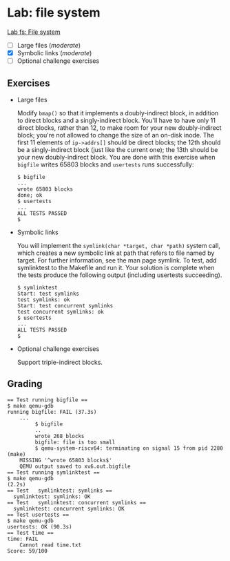 # Lab: file system

[Lab fs: File system](https://pdos.csail.mit.edu/6.828/2021/labs/fs.html)

- [ ] Large files (*moderate*)
- [x] Symbolic links (*moderate*)
- [ ] Optional challenge exercises

## Exercises

- Large files
  
  Modify `bmap()` so that it implements a doubly-indirect block, in addition to direct blocks and a singly-indirect block. You'll have to have only 11 direct blocks, rather than 12, to make room for your new doubly-indirect block; you're not allowed to change the size of an on-disk inode. The first 11 elements of `ip->addrs[]` should be direct blocks; the 12th should be a singly-indirect block (just like the current one); the 13th should be your new doubly-indirect block. You are done with this exercise when `bigfile` writes 65803 blocks and `usertests` runs successfully:

  ```shell
  $ bigfile
  ...
  wrote 65803 blocks
  done; ok
  $ usertests
  ...
  ALL TESTS PASSED
  $ 
  ```

- Symbolic links
  
  You will implement the `symlink(char *target, char *path)` system call, which creates a new symbolic link at path that refers to file named by target. For further information, see the man page symlink. To test, add symlinktest to the Makefile and run it. Your solution is complete when the tests produce the following output (including usertests succeeding).

  ```shell
  $ symlinktest
  Start: test symlinks
  test symlinks: ok
  Start: test concurrent symlinks
  test concurrent symlinks: ok
  $ usertests
  ...
  ALL TESTS PASSED
  $ 
  ```

- Optional challenge exercises
  
  Support triple-indirect blocks.

## Grading

```shell
== Test running bigfile ==
$ make qemu-gdb
running bigfile: FAIL (37.3s)
    ...
         $ bigfile
         ..
         wrote 268 blocks
         bigfile: file is too small
         $ qemu-system-riscv64: terminating on signal 15 from pid 2280 (make)
    MISSING '^wrote 65803 blocks$'
    QEMU output saved to xv6.out.bigfile
== Test running symlinktest ==
$ make qemu-gdb
(2.2s)
== Test   symlinktest: symlinks ==
  symlinktest: symlinks: OK
== Test   symlinktest: concurrent symlinks ==
  symlinktest: concurrent symlinks: OK
== Test usertests ==
$ make qemu-gdb
usertests: OK (90.3s)
== Test time ==
time: FAIL
    Cannot read time.txt
Score: 59/100
```

